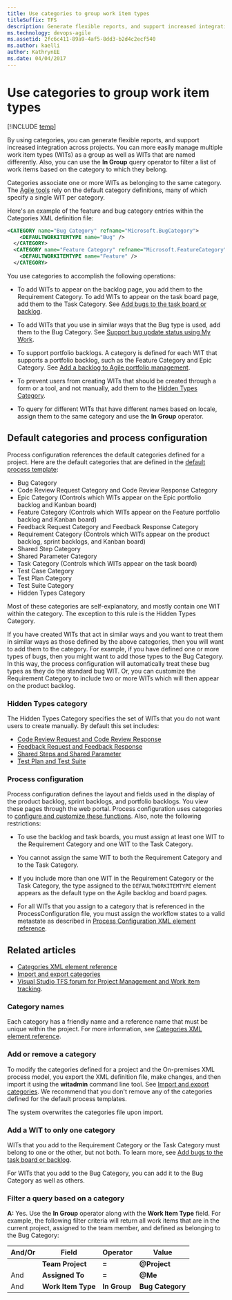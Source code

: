```yaml
---
title: Use categories to group work item types 
titleSuffix: TFS
description: Generate flexible reports, and support increased integration across projects using categories 
ms.technology: devops-agile
ms.assetid: 2fc6c411-89a9-4af5-8dd3-b2d4c2ecf540
ms.author: kaelli
author: KathrynEE
ms.date: 04/04/2017
---
```


# Use categories to group work item types

[!INCLUDE [temp](../../includes/customization-phase-0-and-1-plus-version-header.md)]

By using categories, you can generate flexible reports, and support increased integration across projects. You can more easily manage multiple work item types (WITs) as a group as well as WITs that are named differently. Also, you can use the **In Group** query operator to filter a list of work items based on the category to which they belong.

Categories associate one or more WITs as belonging to the same category. The [Agile tools](../../organizations/settings/about-teams-and-settings.md) rely on the default category definitions, many of which specify a single WIT per category.

Here's an example of the feature and bug category entries within the Categories XML definition file:

```xml
<CATEGORY name="Bug Category" refname="Microsoft.BugCategory">  
    <DEFAULTWORKITEMTYPE name="Bug" />  
  </CATEGORY>  
  <CATEGORY name="Feature Category" refname="Microsoft.FeatureCategory">  
    <DEFAULTWORKITEMTYPE name="Feature" />  
  </CATEGORY>  
```

You use categories to accomplish the following operations:

* To add WITs to appear on the backlog page, you add them to the Requirement Category. To add WITs to appear on the task board page, add them to the Task Category. See [Add bugs to the task board or backlog](../add-wits-to-backlogs-and-boards.md).

* To add WITs that you use in similar ways that the Bug type is used, add them to the Bug Category. See [Support bug update status using My Work](support-bug-update-status-using-my-work.md).

* To support portfolio backlogs. A category is defined for each WIT that supports a portfolio backlog, such as the Feature Category and Epic Category. See [Add a backlog to Agile portfolio management](../add-portfolio-backlogs.md).

* To prevent users from creating WITs that should be created through a form or a tool, and not manually, add them to the [Hidden Types Category](#hiddentypes).

* To query for different WITs that have different names based on locale, assign them to the same category and use the **In Group** operator.

<a name="process"></a>

## Default categories and process configuration

Process configuration references the default categories defined for a project. Here are the default categories that are defined in the [default process template](../../boards/work-items/guidance/choose-process.md):

* Bug Category
* Code Review Request Category and Code Review Response Category
* Epic Category (Controls which WITs appear on the Epic portfolio backlog and Kanban board)
* Feature Category (Controls which WITs appear on the Feature portfolio backlog and Kanban board)
* Feedback Request Category and Feedback Response Category
* Requirement Category (Controls which WITs appear on the product backlog, sprint backlogs, and Kanban board)
* Shared Step Category
* Shared Parameter Category
* Task Category (Controls which WITs appear on the task board)
* Test Case Category
* Test Plan Category
* Test Suite Category
* Hidden Types Category

Most of these categories are self-explanatory, and mostly contain one WIT within the category. The exception to this rule is the Hidden Types Category.

If you have created WITs that act in similar ways and you want to treat them in similar ways as those defined by the above categories, then you will want to add them to the category. For example, if you have defined one or more types of bugs, then you might want to add those types to the Bug Category. In this way, the process configuration will automatically treat these bug types as they do the standard bug WIT. Or, you can customize the Requirement Category to include two or more WITs which will then appear on the product backlog.

<a name="hiddentypes"></a>

### Hidden Types category

The Hidden Types Category specifies the set of WITs that you do not want users to create manually. By default this set includes:

* [Code Review Request and Code Review Response](../../repos/tfvc/day-life-alm-developer-suspend-work-fix-bug-conduct-code-review.md)
* [Feedback Request and Feedback Response](../../project/feedback/get-feedback.md)
* [Shared Steps and Shared Parameter](../../test/create-test-cases.md)
* [Test Plan and Test Suite](../../test/create-a-test-plan.md)

### Process configuration

Process configuration defines the layout and fields used in the display of the product backlog, sprint backlogs, and portfolio backlogs. You view these pages through the web portal. Process configuration uses categories to [configure and customize these functions](process-configuration-xml-element.md). Also, note the following restrictions:

* To use the backlog and task boards, you must assign at least one WIT to the Requirement Category and one WIT to the Task Category.
* You cannot assign the same WIT to both the Requirement Category and to the Task Category.
* If you include more than one WIT in the Requirement Category or the Task Category, the type assigned to the `DEFAULTWORKITEMTYPE` element appears as the default type on the Agile backlog and board pages.

* For all WITs that you assign to a category that is referenced in the ProcessConfiguration file, you must assign the workflow states to a valid metastate as described in [Process Configuration XML element reference](process-configuration-xml-element.md).

## Related articles

* [Categories XML element reference](categories-xml-element-reference.md)
* [Import and export categories](../witadmin/witadmin-import-export-categories.md)
* [Visual Studio TFS forum for Project Management and Work item tracking](https://social.msdn.microsoft.com/Forums/vstudio/home?forum=tfsworkitemtracking).

### Category names

Each category has a friendly name and a reference name that must be unique within the project. For more information, see [Categories XML element reference](categories-xml-element-reference.md).

### Add or remove a category

To modify the categories defined for a project and the On-premises XML process model, you export the XML definition file, make changes, and then import it using the **witadmin** command line tool. See [Import and export categories](../witadmin/witadmin-import-export-categories.md). We recommend that you don't remove any of the categories defined for the default process templates.

The system overwrites the categories file upon import.

### Add a WIT to only one category

WITs that you add to the Requirement Category or the Task Category must belong to one or the other, but not both. To learn more, see [Add bugs to the task board or backlog](../add-wits-to-backlogs-and-boards.md).

For WITs that you add to the Bug Category, you can add it to the Bug Category as well as others.

<a name="query"></a>

### Filter a query based on a category

**A:** Yes. Use the **In Group** operator along with the **Work Item Type** field. For example, the following filter criteria will return all work items that are in the current project, assigned to the team member, and defined as belonging to the Bug Category:

| **And/Or** | **Field**          | **Operator** | **Value**                 |
| ---------- | ------------------ | ------------ | ------------------------- |
|            | **Team Project**   | **=**        | <strong>@Project</strong> |
| And        | **Assigned To**    | **=**        | <strong>@Me</strong>      |
| And        | **Work Item Type** | **In Group** | **Bug Category**          |

